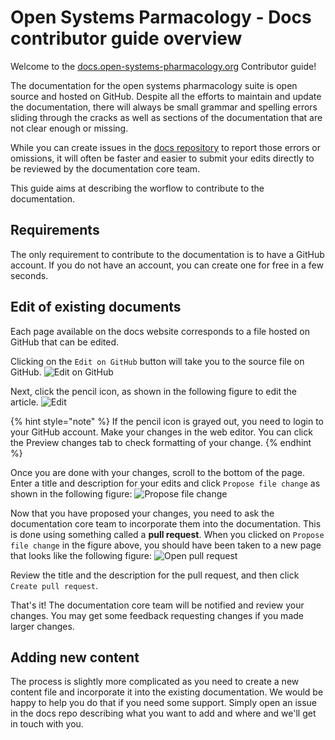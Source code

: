 # Open Systems Parmacology - Docs contributor guide overview

Welcome to the [docs.open-systems-pharmacology.org](http://docs.open-systems-pharmacology.org) Contributor guide!

The documentation for the open systems pharmacology suite is open source and hosted on GitHub. Despite all the efforts to maintain and update the documentation, there will always be small grammar and spelling errors sliding through the cracks as well as sections of the documentation that are not clear enough or missing.

While you can create issues in the [docs repository](https://github.com/Open-Systems-Pharmacology/docs/issues) to report those errors or omissions, it will often be faster and easier to submit your edits directly to be reviewed by the documentation core team.

This guide aims at describing the worflow to contribute to the documentation.

## Requirements

The only requirement to contribute to the documentation is to have a GitHub account. If you do not have an account, you can create one for free in a few seconds.

## Edit of existing documents

Each page available on the docs website corresponds to a file hosted on GitHub that can be edited.

Clicking on the `Edit on GitHub` button will take you to the source file on GitHub.
![Edit on GitHub](../assets/images/edit-github.png)

Next, click the pencil icon, as shown in the following figure to edit the article.
![Edit](../assets/images/editicon.png)

{% hint style="note" %}
If the pencil icon is grayed out, you need to login to your GitHub account. Make your changes in the web editor. You can click the Preview changes tab to check formatting of your change.
{% endhint %}

Once you are done with your changes, scroll to the bottom of the page. Enter a title and description for your edits and click `Propose file change` as shown in the following figure:
![Propose file change](../assets/images/submit-pull-request.png)

Now that you have proposed your changes, you need to ask the documentation core team to incorporate them into the documentation.
This is done using something called a **pull request**. When you clicked on `Propose file change` in the figure above, you should have been taken to a new page that looks like the following figure:
![Open pull request](../assets/images/open-pull-request.png)

Review the title and the description for the pull request, and then click `Create pull request`.

That's it! The documentation core team will be notified and review your changes. You may get some feedback requesting changes if you made larger changes.

## Adding new content

The process is slightly more complicated as you need to create a new content file and incorporate it into the existing documentation. We would be happy to help you do that if you need some support. Simply open an issue in the docs repo describing what you want to add and where and we'll get in touch with you.
